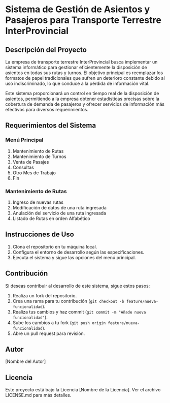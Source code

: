 # Sistema de Gestión de Asientos y Pasajeros para Transporte Terrestre InterProvincial

## Descripción del Proyecto

La empresa de transporte terrestre InterProvincial busca implementar un sistema informático para gestionar eficientemente la disposición de asientos en todas sus rutas y turnos. El objetivo principal es reemplazar los formatos de papel tradicionales que sufren un deterioro constante debido al uso indiscriminado, lo que conduce a la pérdida de información vital.

Este sistema proporcionará un control en tiempo real de la disposición de asientos, permitiendo a la empresa obtener estadísticas precisas sobre la cobertura de demanda de pasajeros y ofrecer servicios de información más efectivos para diversos requerimientos.

## Requerimientos del Sistema

### Menú Principal

1. Mantenimiento de Rutas
2. Mantenimiento de Turnos
3. Venta de Pasajes
4. Consultas
5. Otro Mes de Trabajo
6. Fin

### Mantenimiento de Rutas

1. Ingreso de nuevas rutas
2. Modificación de datos de una ruta ingresada
3. Anulación del servicio de una ruta ingresada
4. Listado de Rutas en orden Alfabético

## Instrucciones de Uso

1. Clona el repositorio en tu máquina local.
2. Configura el entorno de desarrollo según las especificaciones.
3. Ejecuta el sistema y sigue las opciones del menú principal.

## Contribución

Si deseas contribuir al desarrollo de este sistema, sigue estos pasos:

1. Realiza un fork del repositorio.
2. Crea una rama para tu contribución (`git checkout -b feature/nueva-funcionalidad`).
3. Realiza tus cambios y haz commit (`git commit -m "Añade nueva funcionalidad"`).
4. Sube los cambios a tu fork (`git push origin feature/nueva-funcionalidad`).
5. Abre un pull request para revisión.

## Autor

[Nombre del Autor]

## Licencia

Este proyecto está bajo la Licencia [Nombre de la Licencia]. Ver el archivo LICENSE.md para más detalles.
